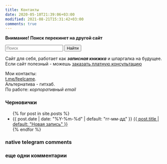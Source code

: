 ```yaml
---
title: Контакты
date: 2020-05-10T21:39:06+03:00
modified: 2021-08-21T15:31:42+03:00
comments: true
---
```


**Внимание! Поиск перекинет на другой сайт**
<form name="search" method="get" action="https://github.com/Feelcame/linker.pp.ua/search">
    <input type="search" name="q" placeholder="Поиск">
    <button type="submit">Найти</button> 
</form>

Сайт для себя, работает как ***записная книжка*** и шпаргалка на будущее.
Если сайт полезный - можешь [заказать платную консультацию](https://t.me/feelcame)  

Мои контакты:  
[t.me/feelcame](https://t.me/feelcame).  
Альтернатива - гитхаб.  
По работе: _корпоративный email_

### Черновички
<ul reversed="reversed">
{% for post in site.posts %}
  <li>
    {{ post.date | date: "%Y-%m-%d" | default: "гг-мм-дд" }} 
      <a href="{{ post.url | prepend: site.baseurl }}">
        {{ post.title | default: "Новая запись" }}
      </a>
  </li>
{% endfor %}
</ul>

### native telegram comments
<script async src="https://telegram.org/js/telegram-widget.js?14" data-telegram-discussion="rf_art/807" data-comments-limit="5"></script>

### еще одни комментарии

